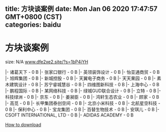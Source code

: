 
title: 方块谈案例
date: Mon Jan 06 2020 17:47:57 GMT+0800 (CST)    
categories: baidu
---

# 方块谈案例
size: N/A
 www.dfe2xe2.site/?s=1bP4jYH
 
|- 诸葛天下 - 0 B
|- 张家口银行 - 0 B
|- 英领装饰设计 - 0 B
|- 怡亚通商贸 - 0 B
|- 旭辉集团 - 0 B
|- 新城控股 - 0 B
|- 天翼电子商务 - 0 B
|- 天天果园 - 0 B
|- 素木建筑设计 - 0 B
|- 苏宁睿城慧谷 - 0 B
|- 四维图新科技 - 0 B
|- 上海中心 - 0 B
|- 鹏程国际 - 0 B
|- 某网络科技 - 0 B
|- 绿城GUD联合设计 - 0 B
|- 立特 - 0 B
|- 科技绿洲 - 0 B
|- 京东 - 0 B
|- 姜昶臣 - 0 B
|- 鸿轩生态农业 - 0 B
|- 顾家 - 0 B
|- 高觅 - 0 B
|- 长甲集团泰创空间 - 0 B
|- 北京小米科技 - 0 B
|- 北航星空科技 - 0 B
|- 保利中心 - 0 B
|- 宝龙集团 - 0 B
|- 百替生物技术 - 0 B
|- 安琪儿 - 0 B
|- CSOFT INTERNATIONAL, LTD - 0 B
|- ADIDAS ACADEMY - 0 B

[How to download](https://bpcam.bemobtrk.com/go/2ceec3aa-1ca2-46d6-b9ff-aaa5c184517c?jno=5415)